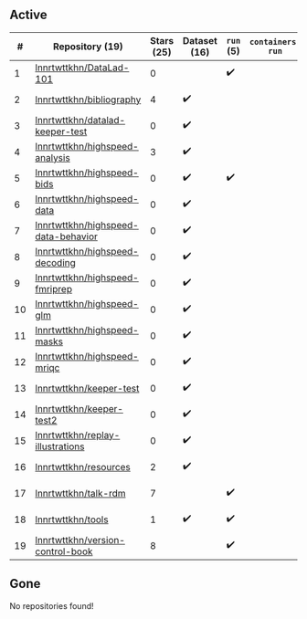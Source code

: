 ## Active
| # | Repository (19) | Stars (25) | Dataset (16) | `run` (5) | `containers-run` | Last Modified |
| --- | --- | --- | --- | --- | --- | --- |
| 1 | [lnnrtwttkhn/DataLad-101](https://github.com/lnnrtwttkhn/DataLad-101) | 0 |  | :heavy_check_mark: |  | 2020-06-12 18:35:03+00:00 |
| 2 | [lnnrtwttkhn/bibliography](https://github.com/lnnrtwttkhn/bibliography) | 4 | :heavy_check_mark: |  |  | 2024-11-25 13:51:50+00:00 |
| 3 | [lnnrtwttkhn/datalad-keeper-test](https://github.com/lnnrtwttkhn/datalad-keeper-test) | 0 | :heavy_check_mark: |  |  | 2020-10-14 14:14:53+00:00 |
| 4 | [lnnrtwttkhn/highspeed-analysis](https://github.com/lnnrtwttkhn/highspeed-analysis) | 3 | :heavy_check_mark: |  |  | 2021-08-23 14:34:22+00:00 |
| 5 | [lnnrtwttkhn/highspeed-bids](https://github.com/lnnrtwttkhn/highspeed-bids) | 0 | :heavy_check_mark: | :heavy_check_mark: |  | 2021-10-05 09:15:12+00:00 |
| 6 | [lnnrtwttkhn/highspeed-data](https://github.com/lnnrtwttkhn/highspeed-data) | 0 | :heavy_check_mark: |  |  | 2020-11-04 16:15:12+00:00 |
| 7 | [lnnrtwttkhn/highspeed-data-behavior](https://github.com/lnnrtwttkhn/highspeed-data-behavior) | 0 | :heavy_check_mark: |  |  | 2020-12-07 16:16:52+00:00 |
| 8 | [lnnrtwttkhn/highspeed-decoding](https://github.com/lnnrtwttkhn/highspeed-decoding) | 0 | :heavy_check_mark: |  |  | 2021-08-26 14:36:25+00:00 |
| 9 | [lnnrtwttkhn/highspeed-fmriprep](https://github.com/lnnrtwttkhn/highspeed-fmriprep) | 0 | :heavy_check_mark: |  |  | 2020-12-08 18:34:10+00:00 |
| 10 | [lnnrtwttkhn/highspeed-glm](https://github.com/lnnrtwttkhn/highspeed-glm) | 0 | :heavy_check_mark: |  |  | 2020-12-08 18:41:55+00:00 |
| 11 | [lnnrtwttkhn/highspeed-masks](https://github.com/lnnrtwttkhn/highspeed-masks) | 0 | :heavy_check_mark: |  |  | 2020-12-08 18:35:26+00:00 |
| 12 | [lnnrtwttkhn/highspeed-mriqc](https://github.com/lnnrtwttkhn/highspeed-mriqc) | 0 | :heavy_check_mark: |  |  | 2020-12-08 18:32:47+00:00 |
| 13 | [lnnrtwttkhn/keeper-test](https://github.com/lnnrtwttkhn/keeper-test) | 0 | :heavy_check_mark: |  |  | 2020-10-15 12:56:15+00:00 |
| 14 | [lnnrtwttkhn/keeper-test2](https://github.com/lnnrtwttkhn/keeper-test2) | 0 | :heavy_check_mark: |  |  | 2020-10-15 13:32:39+00:00 |
| 15 | [lnnrtwttkhn/replay-illustrations](https://github.com/lnnrtwttkhn/replay-illustrations) | 0 | :heavy_check_mark: |  |  | 2022-10-17 12:26:40+00:00 |
| 16 | [lnnrtwttkhn/resources](https://github.com/lnnrtwttkhn/resources) | 2 | :heavy_check_mark: |  |  | 2023-06-16 18:29:00+00:00 |
| 17 | [lnnrtwttkhn/talk-rdm](https://github.com/lnnrtwttkhn/talk-rdm) | 7 |  | :heavy_check_mark: |  | 2023-11-14 20:12:56+00:00 |
| 18 | [lnnrtwttkhn/tools](https://github.com/lnnrtwttkhn/tools) | 1 | :heavy_check_mark: | :heavy_check_mark: |  | 2021-02-01 13:38:02+00:00 |
| 19 | [lnnrtwttkhn/version-control-book](https://github.com/lnnrtwttkhn/version-control-book) | 8 |  | :heavy_check_mark: |  | 2025-01-17 13:41:04+00:00 |

## Gone
No repositories found!
